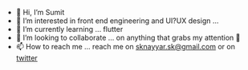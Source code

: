 - 👋 Hi, I’m Sumit
- 👀 I’m interested in front end engineering and UI?UX design ...
- 🌱 I’m currently learning ... flutter
- 💞️ I’m looking to collaborate ... on anything that grabs my attention 👀
- 📫 How to reach me ... reach me on [sknayyar.sk@gmail.com](mailto:sknayyar.sk@gmail.com) or on [twitter](https://twitter.com/sk_sknayyar)

<!---
sumit-cmyk/sumit-cmyk is a ✨ special ✨ repository because its `README.md` (this file) appears on your GitHub profile.
You can click the Preview link to take a look at your changes.
--->
